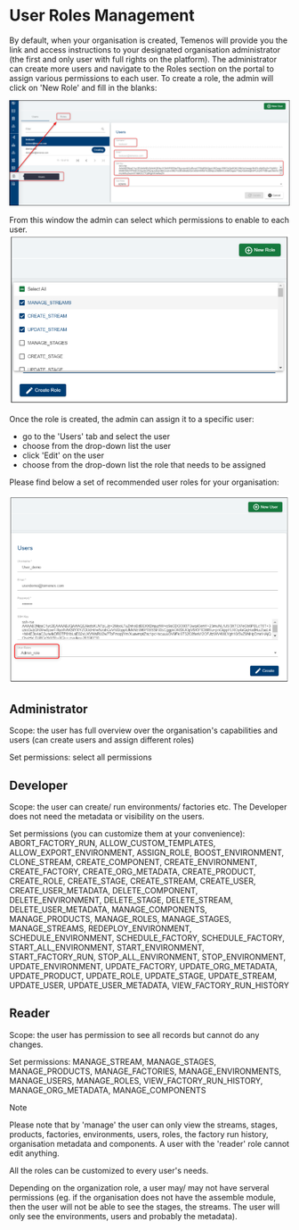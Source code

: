 # User Roles Management #

By default, when your organisation is created, Temenos will provide you the link and access instructions to your designated organisation administrator (the first and only user with full rights on the platform).
The administrator can create more users and navigate to the Roles section on the portal to assign various permissions to each user. To create a role, the admin will click on 'New Role' and fill in the blanks:

![user](./images/create-user-role.png) 


From this window the admin can select which permissions to enable to each user.
![user](./images/create-user-role-permissions.png)


Once the role is created, the admin can assign it to a specific user:

- go to the 'Users' tab and select the user 
- choose from the drop-down list the user 
- click 'Edit' on the user
- choose from the drop-down list the role that needs to be assigned 

Please find below a set of recommended user roles for your organisation:

![user](./images/create-user-select-role.png)

## Administrator ##

Scope: the user has full overview over the organisation's capabilities and users (can create users and assign different roles)

Set permissions: select all permissions

## Developer ##

Scope: the user can create/ run environments/ factories etc. The Developer does not need the metadata or visibility on the users.

Set permissions (you can customize them at your convenience):  ABORT_FACTORY_RUN, ALLOW_CUSTOM_TEMPLATES, ALLOW_EXPORT_ENVIRONMENT, ASSIGN_ROLE, BOOST_ENVIRONMENT, CLONE_STREAM, CREATE_COMPONENT, CREATE_ENVIRONMENT, CREATE_FACTORY, CREATE_ORG_METADATA, CREATE_PRODUCT, CREATE_ROLE, CREATE_STAGE, CREATE_STREAM, CREATE_USER, CREATE_USER_METADATA, DELETE_COMPONENT, DELETE_ENVIRONMENT, DELETE_STAGE, DELETE_STREAM, DELETE_USER_METADATA, MANAGE_COMPONENTS, MANAGE_PRODUCTS, MANAGE_ROLES, MANAGE_STAGES, MANAGE_STREAMS, REDEPLOY_ENVIRONMENT, SCHEDULE_ENVIRONMENT, SCHEDULE_FACTORY, SCHEDULE_FACTORY, START_ALL_ENVIRONMENT, START_ENVIRONMENT, START_FACTORY_RUN, STOP_ALL_ENVIRONMENT, STOP_ENVIRONMENT, UPDATE_ENVIRONMENT, UPDATE_FACTORY, UPDATE_ORG_METADATA, UPDATE_PRODUCT, UPDATE_ROLE, UPDATE_STAGE, UPDATE_STREAM, UPDATE_USER, UPDATE_USER_METADATA, VIEW_FACTORY_RUN_HISTORY

## Reader ##

Scope: the user has permission to see all records but cannot do any changes.

Set permissions: MANAGE_STREAM, MANAGE_STAGES, MANAGE_PRODUCTS, MANAGE_FACTORIES, MANAGE_ENVIRONMENTS, MANAGE_USERS, MANAGE_ROLES, VIEW_FACTORY_RUN_HISTORY, MANAGE_ORG_METADATA, MANAGE_COMPONENTS

> [!Note]
Please note that by 'manage' the user can only view the streams, stages, products, factories, environments, users, roles, the factory run history, organisation metadata and components. A user with the 'reader' role cannot edit anything. 

All the roles can be customized to every user's needs.

Depending on the organization role, a user may/ may not have serveral permissions (eg. if the organisation does not have the assemble module, then the user will not be able to see the stages, the streams. The user will only see the environments, users and probably the metadata).


